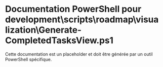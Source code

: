 # Documentation PowerShell pour development\scripts\roadmap\visualization\Generate-CompletedTasksView.ps1

Cette documentation est un placeholder et doit être générée par un outil PowerShell spécifique.
